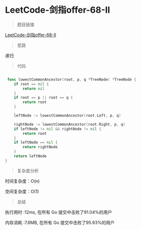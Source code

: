 # LeetCode-剑指offer-68-II

>题目链接

[LeetCode-剑指offer-68-II](https://leetcode-cn.com/problems/er-cha-shu-de-zui-jin-gong-gong-zu-xian-lcof/)

> 思路

递归

>代码

```go

 func lowestCommonAncestor(root, p, q *TreeNode) *TreeNode {
    if root == nil {
        return nil
    }
    if root == p || root == q {
        return root
    }

    leftNode := lowestCommonAncestor(root.Left, p, q)

    rightNode := lowestCommonAncestor(root.Right, p, q)
    if leftNode != nil && rightNode != nil {
        return root
    }
    if leftNode == nil {
        return rightNode
    }
    return leftNode
}

```

>复杂度分析

时间复杂度：O(n)

空间复杂度：O(1)

>总结

执行用时 :12ms, 在所有 Go 提交中击败了91.04%的用户

内存消耗 :7.6MB, 在所有 Go 提交中击败了95.93%的用户
